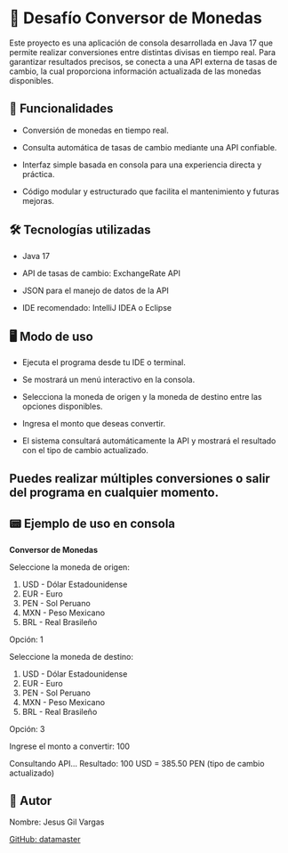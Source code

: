 # 💱 Desafío Conversor de Monedas

Este proyecto es una aplicación de consola desarrollada en Java 17 que permite realizar conversiones entre distintas divisas en tiempo real. Para garantizar resultados precisos, se conecta a una API externa de tasas de cambio, la cual proporciona información actualizada de las monedas disponibles.

## 🚀 Funcionalidades

- Conversión de monedas en tiempo real.

- Consulta automática de tasas de cambio mediante una API confiable.

- Interfaz simple basada en consola para una experiencia directa y práctica.

- Código modular y estructurado que facilita el mantenimiento y futuras mejoras.

## 🛠️ Tecnologías utilizadas

- Java 17

- API de tasas de cambio: ExchangeRate API

- JSON para el manejo de datos de la API

- IDE recomendado: IntelliJ IDEA o Eclipse

## 🖥️ Modo de uso

- Ejecuta el programa desde tu IDE o terminal.

- Se mostrará un menú interactivo en la consola.

- Selecciona la moneda de origen y la moneda de destino entre las opciones disponibles.

- Ingresa el monto que deseas convertir.

- El sistema consultará automáticamente la API y mostrará el resultado con el tipo de cambio actualizado.


Puedes realizar múltiples conversiones o salir del programa en cualquier momento.
- 
## 📟 Ejemplo de uso en consola

**Conversor de Monedas**

Seleccione la moneda de origen:
1) USD - Dólar Estadounidense
2) EUR - Euro
3) PEN - Sol Peruano
4) MXN - Peso Mexicano
5) BRL - Real Brasileño

Opción: 1

Seleccione la moneda de destino:
1) USD - Dólar Estadounidense
2) EUR - Euro
3) PEN - Sol Peruano
4) MXN - Peso Mexicano
5) BRL - Real Brasileño

Opción: 3

Ingrese el monto a convertir:
100

Consultando API...
Resultado: 100 USD = 385.50 PEN (tipo de cambio actualizado)

## 👤 Autor

Nombre: Jesus Gil Vargas

<a href="https://github.com/datamasterdev" target="_blank">GitHub: datamaster </a>
